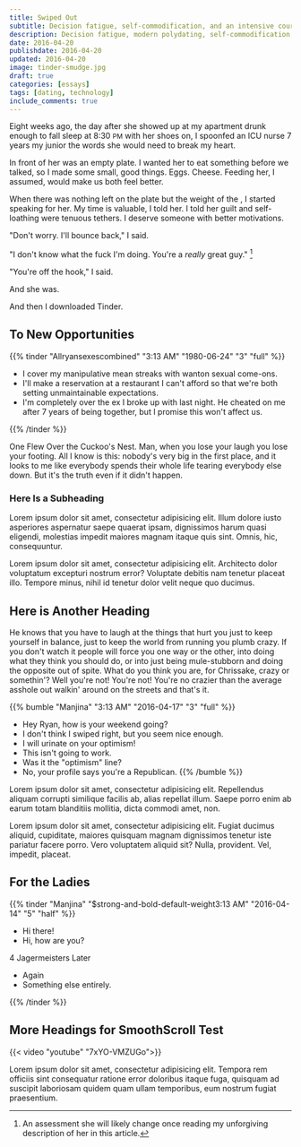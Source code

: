 ```yaml
---
title: Swiped Out
subtitle: Decision fatigue, self-commodification, and an intensive course in romantic cycnicism.
description: Decision fatigue, modern polydating, self-commodification, and an intensive course in romantic cycnicism.
date: 2016-04-20
publishdate: 2016-04-20
updated: 2016-04-20
image: tinder-smudge.jpg
draft: true
categories: [essays]
tags: [dating, technology]
include_comments: true
---
```


Eight weeks ago, the day after she showed up at my apartment drunk enough to fall sleep at 8:30 <small>PM</small> with her shoes on, I spoonfed an ICU nurse 7 years my junior the words she would need to break my heart.

In front of her was an empty plate. I wanted her to eat something before we talked, so I made some small, good things. Eggs. Cheese. Feeding her, I assumed, would make us both feel better.

When there was nothing left on the plate but the weight of the , I started speaking for her. My time is valuable, I told her. I told her guilt and self-loathing were tenuous tethers. I deserve someone with better motivations.

"Don't worry. I'll bounce back," I said.

"I don't know what the fuck I'm doing. You're a *really* great guy." [^1]

"You're off the hook," I said.

And she was.

And then I downloaded Tinder.

## To New Opportunities

{{% tinder "Allryansexescombined" "3:13 AM" "1980-06-24" "3" "full" %}}
* I cover my manipulative mean streaks with wanton sexual come-ons.
* I'll make a reservation at a restaurant I can't afford so that we're both setting unmaintainable expectations.
* I'm completely over the ex I broke up with last night. He cheated on me after 7 years of being together, but I promise this won't affect us.

{{% /tinder %}}

One Flew Over the Cuckoo's Nest. Man, when you lose your laugh you lose your footing. All I know is this: nobody's very big in the first place, and it looks to me like everybody spends their whole life tearing everybody else down. But it's the truth even if it didn't happen.

### Here Is a Subheading

Lorem ipsum dolor sit amet, consectetur adipisicing elit. Illum dolore iusto asperiores aspernatur saepe quaerat ipsam, dignissimos harum quasi eligendi, molestias impedit maiores magnam itaque quis sint. Omnis, hic, consequuntur.

Lorem ipsum dolor sit amet, consectetur adipisicing elit. Architecto dolor voluptatum excepturi nostrum error? Voluptate debitis nam tenetur placeat illo. Tempore minus, nihil id tenetur dolor velit neque quo ducimus.

## Here is Another Heading

He knows that you have to laugh at the things that hurt you just to keep yourself in balance, just to keep the world from running you plumb crazy. If you don't watch it people will force you one way or the other, into doing what they think you should do, or into just being mule-stubborn and doing the opposite out of spite. What do you think you are, for Chrissake, crazy or somethin'? Well you're not! You're not! You're no crazier than the average asshole out walkin' around on the streets and that's it.

{{% bumble "Manjina" "3:13 AM" "2016-04-17" "3" "full" %}}
* Hey Ryan, how is your weekend going?
* I don't think I swiped right, but you seem nice enough.
* I will urinate on your optimism!
* This isn't going to work.
* Was it the "optimism" line?
* No, your profile says you're a Republican.
{{% /bumble %}}

Lorem ipsum dolor sit amet, consectetur adipisicing elit. Repellendus aliquam corrupti similique facilis ab, alias repellat illum. Saepe porro enim ab earum totam blanditiis mollitia, dicta commodi amet, non.

Lorem ipsum dolor sit amet, consectetur adipisicing elit. Fugiat ducimus aliquid, cupiditate, maiores quisquam magnam dignissimos tenetur iste pariatur facere porro. Vero voluptatem aliquid sit? Nulla, provident. Vel, impedit, placeat.

## For the Ladies

{{% tinder "Manjina" "$strong-and-bold-default-weight3:13 AM" "2016-04-14" "5" "half" %}}
<ul class="left">
  <li>Hi there!</li>
  <li>Hi, how are you?</li>
</ul>
<p>4 Jagermeisters Later</p>
<ul class="right">
  <li>Again</li>
  <li>Something else entirely.</li>
</ul>
{{% /tinder %}}



## More Headings for SmoothScroll Test

{{< video "youtube" "7xYO-VMZUGo">}}

Lorem ipsum dolor sit amet, consectetur adipisicing elit. Tempora rem officiis sint consequatur ratione error doloribus itaque fuga, quisquam ad suscipit laboriosam quidem quam ullam temporibus, eum nostrum fugiat praesentium.




[^1]: An assessment she will likely change once reading my unforgiving description of her in this article.